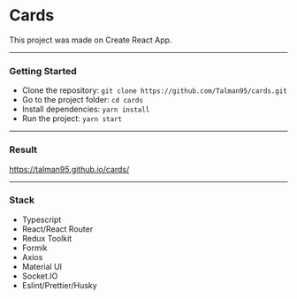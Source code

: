 # Cards
This project was made on Create React App.

---

### Getting Started
- Clone the repository: `git clone https://github.com/Talman95/cards.git`
- Go to the project folder: `cd cards`
- Install dependencies: `yarn install`
- Run the project: `yarn start`

---

### Result
https://talman95.github.io/cards/

---

### Stack
- Typescript
- React/React Router
- Redux Toolkit
- Formik
- Axios
- Material UI
- Socket.IO
- Eslint/Prettier/Husky